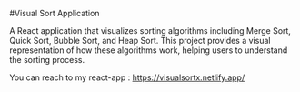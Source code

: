 #Visual Sort Application

A React application that visualizes sorting algorithms including Merge Sort, Quick Sort, Bubble Sort, and Heap Sort. This project provides a visual representation of how these algorithms work, helping users to understand the sorting process.





You can reach to my react-app : https://visualsortx.netlify.app/
